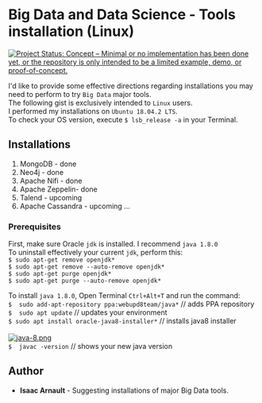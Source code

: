 # Big Data and Data Science - Tools installation (Linux)

[![Project Status: Concept – Minimal or no implementation has been done yet, or the repository is only intended to be a limited example, demo, or proof-of-concept.](https://www.repostatus.org/badges/latest/concept.svg)](https://www.repostatus.org/#concept)

I'd like to provide some effective directions regarding installations you may need to perform to try `Big Data` major tools.<br>
The following gist is exclusively intended to `Linux` users.<br>
I performed my installations on `Ubuntu 18.04.2 LTS`.<br>
To check your OS version, execute `$ lsb_release -a` in your Terminal.

## Installations
1. MongoDB - done
2. Neo4j - done
3. Apache Nifi - done
4. Apache Zeppelin- done
5. Talend - upcoming
6. Apache Cassandra - upcoming
...

### Prerequisites

First, make sure Oracle `jdk` is installed. I recommend `java 1.8.0`<br>
To uninstall effectively your current `jdk`, perform this:<br>
`$ sudo apt-get remove openjdk*`<br>
`$ sudo apt-get remove --auto-remove openjdk*`<br>
`$ sudo apt-get purge openjdk*`<br>
`$ sudo apt-get purge --auto-remove openjdk*`<br>

To install `java 1.8.0`, Open Terminal `Ctrl+Alt+T` and run the command:<br>
`$  sudo add-apt-repository ppa:webupd8team/java*` // adds PPA repository<br>
`$  sudo apt update` // updates your environment<br>
`$ sudo apt install oracle-java8-installer*` // installs java8 installer<br><br>
[![java-8.png](https://i.postimg.cc/yNvqZ0dM/java-8.png)](https://postimg.cc/cKg5qgfh)<br>
`$  javac -version` // shows your new java version

## Author

* **Isaac Arnault** - Suggesting installations of major Big Data tools.
